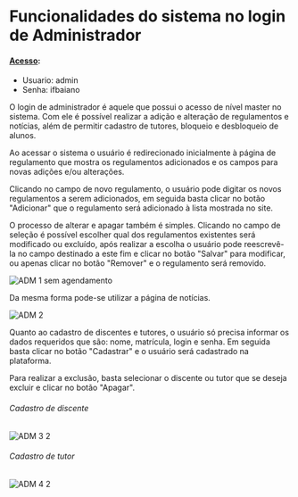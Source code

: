 # Funcionalidades do sistema no login de Administrador

#### [Acesso](https://github.com/web1-2022-1/sisfis/blob/main/README.md):

* Usuario: admin
* Senha: ifbaiano

O login de administrador é aquele que possui o acesso de nível master no sistema. Com ele é possível realizar a adição e alteração de regulamentos e 
notícias, além de permitir cadastro de tutores, bloqueio e desbloqueio de alunos.

Ao acessar o sistema o usuário é redirecionado inicialmente à página de regulamento que mostra os regulamentos adicionados e os campos para novas 
adições e/ou alterações.

Clicando no campo de novo regulamento, o usuário pode digitar os novos regulamentos a serem adicionados, em seguida basta clicar no botão "Adicionar" que o regulamento será adicionado à lista mostrada no site. 

O processo de alterar e apagar também é simples. Clicando no campo de seleção é possível escolher qual dos regulamentos existentes será modificado ou excluído, após realizar a escolha o usuário pode reescrevê-la no campo destinado a este fim e clicar no botão "Salvar" para modificar, ou apenas clicar no botão "Remover" e o regulamento será removido.

![ADM 1 sem agendamento](https://user-images.githubusercontent.com/91372093/176180576-f7cf2bed-990c-49ea-a326-8e32501629d7.png)


Da mesma forma pode-se utilizar a página de notícias. 

![ADM 2](https://user-images.githubusercontent.com/91372093/176183329-3c6131cc-0398-4fdc-8dd6-f78d078b2399.png)


Quanto ao cadastro de discentes e tutores, o usuário só precisa informar os dados requeridos que são: nome, matrícula, login e senha. Em seguida basta clicar no botão "Cadastrar" e o usuário será cadastrado na plataforma. 

Para realizar a exclusão, basta selecionar o discente ou tutor que se deseja excluir e clicar no botão "Apagar".

###### Cadastro de discente

![ADM 3 2](https://user-images.githubusercontent.com/91372093/176191222-bdf3a50c-4489-42fe-8d39-852458148b27.png)

###### Cadastro de tutor

![ADM 4 2](https://user-images.githubusercontent.com/91372093/176196461-ffa43521-c9f1-4bd9-97a6-efcd1e7235ff.png)

